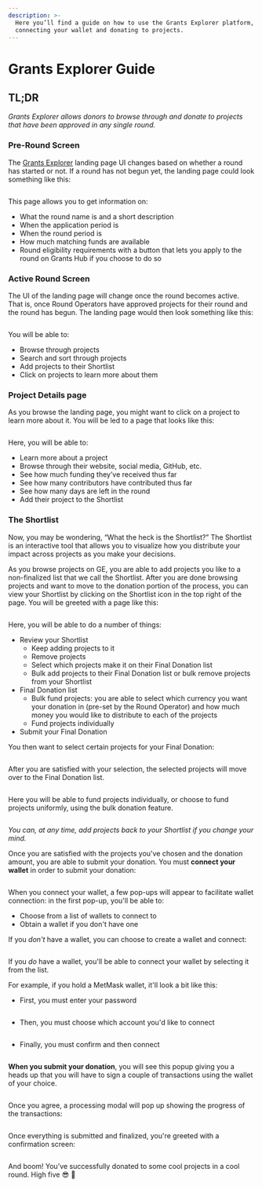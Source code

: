 ```yaml
---
description: >-
  Here you’ll find a guide on how to use the Grants Explorer platform, including
  connecting your wallet and donating to projects.
---
```


# Grants Explorer Guide

## TL;DR

_Grants Explorer allows donors to browse through and donate to projects that have been approved in any single round._

### Pre-Round Screen

The [Grants Explorer](https://grant-explorer.gitcoin.co) landing page UI changes based on whether a round has started or not. If a round has not begun yet, the landing page could look something like this:

<figure><img src="../../.gitbook/assets/App. landing.png" alt=""><figcaption></figcaption></figure>

This page allows you to get information on:

* What the round name is and a short description
* When the application period is
* When the round period is
* How much matching funds are available
* Round eligibility requirements with a button that lets you apply to the round on Grants Hub if you choose to do so

### Active Round Screen

The UI of the landing page will change once the round becomes active. That is, once Round Operators have approved projects for their round and the round has begun. The landing page would then look something like this:

<figure><img src="../../.gitbook/assets/Landing.png" alt=""><figcaption></figcaption></figure>

You will be able to:

* Browse through projects
* Search and sort through projects
* Add projects to their Shortlist
* Click on projects to learn more about them

### Project Details page

As you browse the landing page, you might want to click on a project to learn more about it. You will be led to a page that looks like this:

<figure><img src="../../.gitbook/assets/Project Details.png" alt=""><figcaption></figcaption></figure>

Here, you will be able to:

* Learn more about a project
* Browse through their website, social media, GitHub, etc.
* See how much funding they’ve received thus far
* See how many contributors have contributed thus far
* See how many days are left in the round
* Add their project to the Shortlist

### The Shortlist

Now, you may be wondering, “What the heck is the Shortlist?” The Shortlist is an interactive tool that allows you to visualize how you distribute your impact across projects as you make your decisions.

As you browse projects on GE, you are able to add projects you like to a non-finalized list that we call the Shortlist. After you are done browsing projects and want to move to the donation portion of the process, you can view your Shortlist by clicking on the Shortlist icon in the top right of the page. You will be greeted with a page like this:

<figure><img src="../../.gitbook/assets/Empty Final Ballot.png" alt=""><figcaption></figcaption></figure>

Here, you will be able to do a number of things:

* Review your Shortlist
  * Keep adding projects to it
  * Remove projects
  * Select which projects make it on their Final Donation list
  * Bulk add projects to their Final Donation list or bulk remove projects from your Shortlist
* Final Donation list
  * Bulk fund projects: you are able to select which currency you want your donation in (pre-set by the Round Operator) and how much money you would like to distribute to each of the projects
  * Fund projects individually
* Submit your Final Donation

You then want to select certain projects for your Final Donation:

<figure><img src="../../.gitbook/assets/Empty Final Ballot 3.png" alt=""><figcaption></figcaption></figure>

After you are satisfied with your selection, the selected projects will move over to the Final Donation list.

<figure><img src="../../.gitbook/assets/Pre Donation Input 4 (1).png" alt=""><figcaption></figcaption></figure>

Here you will be able to fund projects individually, or choose to fund projects uniformly, using the bulk donation feature.

<figure><img src="../../.gitbook/assets/Pre Donation Input 5.png" alt=""><figcaption></figcaption></figure>

_You can, at any time, add projects back to your Shortlist if you change your mind._

Once you are satisfied with the projects you've chosen and the donation amount, you are able to submit your donation. You must **connect your wallet** in order to submit your donation:

<figure><img src="../../.gitbook/assets/Pre Donation Input 8.png" alt=""><figcaption></figcaption></figure>

When you connect your wallet, a few pop-ups will appear to facilitate wallet connection: in the first pop-up, you'll be able to:

* Choose from a list of wallets to connect to
* Obtain a wallet if you don't have one&#x20;

If you _don't_ have a wallet, you can choose to create a wallet and connect:

<figure><img src="../../.gitbook/assets/Pre Donation Input 9.png" alt=""><figcaption></figcaption></figure>

If you _do_ have a wallet, you'll be able to connect your wallet by selecting it from the list.&#x20;

For example, if you hold a MetMask wallet, it'll look a bit like this:

* First, you must enter your password

<figure><img src="../../.gitbook/assets/Pre Donation Input 13.png" alt=""><figcaption></figcaption></figure>

* Then, you must choose which account you'd like to connect

<figure><img src="../../.gitbook/assets/Pre Donation Input 11.png" alt=""><figcaption></figcaption></figure>

* Finally, you must confirm and then connect

<figure><img src="../../.gitbook/assets/Pre Donation Input 12.png" alt=""><figcaption></figcaption></figure>

**When you submit your donation**, you will see this popup giving you a heads up that you will have to sign a couple of transactions using the wallet of your choice.

<figure><img src="../../.gitbook/assets/Pre Donation Input 6.png" alt=""><figcaption></figcaption></figure>

Once you agree, a processing modal will pop up showing the progress of the transactions:

<figure><img src="../../.gitbook/assets/Pre Donation Input 7.png" alt=""><figcaption></figcaption></figure>

Once everything is submitted and finalized, you're greeted with a confirmation screen:

<figure><img src="../../.gitbook/assets/Confirmation Screen.png" alt=""><figcaption></figcaption></figure>

And boom! You’ve successfully donated to some cool projects in a cool round. High five 😎 🙌

